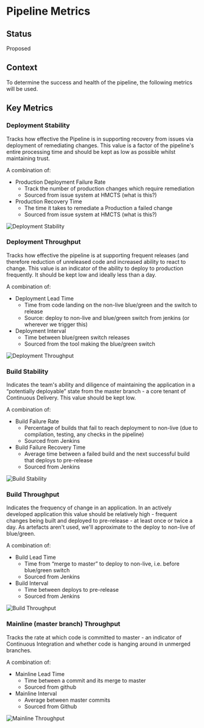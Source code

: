 # Pipeline Metrics

## Status

Proposed

## Context

To determine the success and health of the pipeline, the following metrics will be used.

## Key Metrics

### Deployment Stability

Tracks how effective the Pipeline is in supporting recovery from issues via deployment of remediating changes.
This value is a factor of the pipeline's entire processing time and should be kept as low as possible whilst maintaining trust.

A combination of:

* Production Deployment Failure Rate
  * Track the number of production changes which require remediation
  * Sourced from issue system at HMCTS (what is this?)
* Production Recovery Time
  * The time it takes to remediate a Production a failed change
  * Sourced from issue system at HMCTS (what is this?)

![Deployment Stability](../../img/deploy-stability.png)

### Deployment Throughput

Tracks how effective the pipeline is at supporting frequent releases (and therefore reduction of unreleased code and increased ability to react to change.
This value is an indicator of the ability to deploy to production frequently. It should be kept low and ideally less than a day.

A combination of:

* Deployment Lead Time
  * Time from code landing on the non-live blue/green and the switch to release
  * Source: deploy to non-live and blue/green switch from jenkins (or wherever we trigger this)
* Deployment Interval
  * Time between blue/green switch releases
  * Sourced from the tool making the blue/green switch

![Deployment Throughput](../../img/deploy-throughput.png)

### Build Stability

Indicates the team's ability and diligence of maintaining the application in a “potentially deployable” state from the master branch - a core tenant of Continuous Delivery.
This value should be kept low.

A combination of:

* Build Failure Rate
  * Percentage of builds that fail to reach deployment to non-live (due to compilation, testing, any checks in the pipeline)
  * Sourced from Jenkins
* Build Failure Recovery Time
  * Average time between a failed build and the next successful build that deploys to pre-release
  * Sourced from Jenkins

![Build Stability](../../img/build-stability.png)

### Build Throughput

Indicates the frequency of change in an application.  In an actively developed application this value should be relatively high - frequent changes being built and deployed to pre-release - at least once or twice a day.
As artefacts aren't used, we'll approximate to the deploy to non-live of blue/green.

A combination of:

* Build Lead Time
  * Time from “merge to master” to deploy to non-live, i.e. before blue/green switch
  * Sourced from Jenkins
* Build Interval
  * Time between deploys to pre-release
  * Sourced from Jenkins

![Build Throughput](../../img/build-throughput.png)

### Mainline (master branch) Throughput

Tracks the rate at which code is committed to master - an indicator of Continuous Integration and whether code is hanging around in unmerged branches.

A combination of:

* Mainline Lead Time
  * Time between a commit and its merge to master
  * Sourced from github
* Mainline Interval
  * Average between master commits
  * Sourced from Github

![Mainline Throughput](../../img/mainline-throughput.png)

